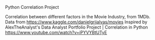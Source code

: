 Python Correlation Project

Correlation between different factors in the Movie Industry, from 1MDb.
Data from https://www.kaggle.com/danielgrijalvas/movies
Inspired by AlexTheAnalyst's Data Analyst Portfolio Project | Correlation in Python https://www.youtube.com/watch?v=iPYVYBtUTyE
